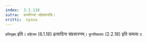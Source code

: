 ```yaml
---
index:  3.1.118
sutra:  प्रत्यपिभ्यां ग्रहेश्छन्दसि।
vritti:  nyasa
---
```


`प्रतिगृह्रम्` इति। `ग्रहिज्या` (6.1.16) इत्यादिना संप्रसारणम्। `कुगतिप्रादयः` (2.2.18) इति समासः॥
